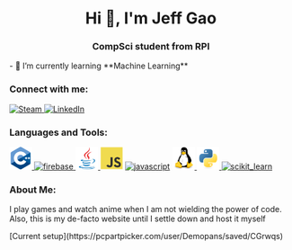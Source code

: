 <h1 align="center">Hi 👋, I'm Jeff Gao</h1>
<h3 align="center">CompSci student from RPI</h3>
- 🌱 I’m currently learning **Machine Learning**
<h3 align="left">Connect with me:</h3>
<p align="left">
  <a href="https://steamcommunity.com/profiles/76561198131795313"> 
   <img src="https://cdn.cloudflare.steamstatic.com/steamcommunity/public/images/apps/753/135dc1ac1cd9763dfc8ad52f4e880d2ac058a36c.jpg" alt="Steam" width="40" height="40"/> </a>
  <a href="https://www.linkedin.com/in/jeff-gao-aa73491b5/">
   <img src="https://upload.wikimedia.org/wikipedia/commons/c/ca/LinkedIn_logo_initials.png" alt="LinkedIn" width="40" height="40"/> </a>
</p>
<h3 align="left">Languages and Tools:</h3>
<p align="left"> 
   <a href="https://www.w3schools.com/cpp/" target="_blank" rel="noreferrer"> 
   <img src="https://raw.githubusercontent.com/devicons/devicon/master/icons/cplusplus/cplusplus-original.svg" alt="cplusplus" width="40" height="40"/> </a>
   <a href="https://firebase.google.com/" target="_blank" rel="noreferrer"> 
   <img src="https://www.vectorlogo.zone/logos/firebase/firebase-icon.svg" alt="firebase" width="40" height="40"/> </a> 
   <a href="https://www.java.com" target="_blank" rel="noreferrer"> 
   <img src="https://raw.githubusercontent.com/devicons/devicon/master/icons/java/java-original.svg" alt="java" width="40" height="40"/> </a> 
   <a href="https://developer.mozilla.org/en-US/docs/Web/JavaScript" target="_blank" rel="noreferrer"> 
   <img src="https://raw.githubusercontent.com/devicons/devicon/master/icons/javascript/javascript-original.svg" alt="javascript" width="40" height="40"/></a> 
   <a href="https://www.r-project.org/about.html" target="_blank" rel="noreferrer"> 
   <img src="https://www.r-project.org/Rlogo.png" alt="javascript" width="40" height="40"/></a> 
   <a href="https://www.linux.org/" target="_blank" rel="noreferrer"> 
   <img src="https://raw.githubusercontent.com/devicons/devicon/master/icons/linux/linux-original.svg" alt="linux" width="40" height="40"/> </a> 
   <a href="https://www.python.org" target="_blank" rel="noreferrer"> 
   <img src="https://raw.githubusercontent.com/devicons/devicon/master/icons/python/python-original.svg" alt="python" width="40" height="40"/> </a> 
   <a href="https://scikit-learn.org/" target="_blank" rel="noreferrer"> 
   <img src="https://upload.wikimedia.org/wikipedia/commons/0/05/Scikit_learn_logo_small.svg" alt="scikit_learn" width="40" height="40"/> </a> 
</p>

<h3 align="left">About Me:</h3>
<p align="left">
  I play games and watch anime when I am not wielding the power of code. Also, this is my de-facto website until I settle down and host it myself
</p>
[Current setup](https://pcpartpicker.com/user/Demopans/saved/CGrwqs)
<!--
   **Demopans/Demopans** is a ✨ _special_ ✨ repository because its `README.md` (this file) appears on your GitHub profile.
   
   Here are some ideas to get you started:
   
   - 🔭 I’m currently working on ...
   - 🌱 I’m currently learning ...
   - 👯 I’m looking to collaborate on ...
   - 🤔 I’m looking for help with ...
   - 💬 Ask me about ...
   - 📫 How to reach me: ...
   - 😄 Pronouns: ...
   - ⚡ Fun fact: ...
   -->
